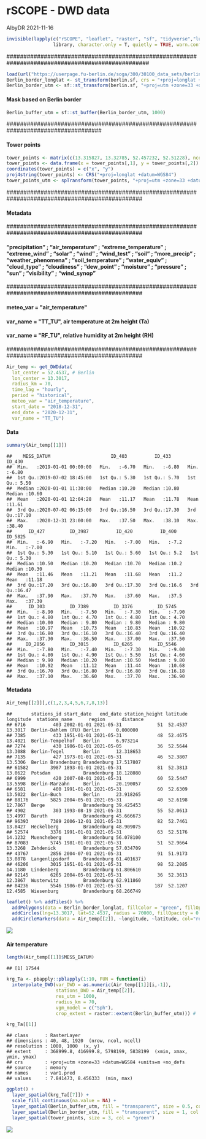 rSCOPE - DWD data
================
AlbyDR
2021-11-16

``` r
invisible(lapply(c("rSCOPE", "leaflet", "raster", "sf", "tidyverse","lubridate" ,"ggplot2", "ggspatial"), 
                 library, character.only = T, quietly = TRUE, warn.conflicts = F))
```
################################################################################################## 

``` r
load(url("https://userpage.fu-berlin.de/soga/300/30100_data_sets/berlin_district.RData")) # berlin border
Berlin_border_longlat <- st_transform(berlin.sf, crs = "+proj=longlat +datum=WGS84")
Berlin_border_utm <- sf::st_transform(berlin.sf, "+proj=utm +zone=33 +datum=WGS84 +units=m +no_defs")
```
#### Mask based on Berlin border
``` r
Berlin_buffer_utm = sf::st_buffer(Berlin_border_utm, 1000)
```

#################################################################################### 
#### Tower points
``` r
tower_points <- matrix(c(13.315827, 13.32785, 52.457232, 52.51228), ncol = 2)
tower_points <- data.frame(x = tower_points[,1], y = tower_points[,2])
coordinates(tower_points) = c("x", "y") 
proj4string(tower_points) <- CRS("+proj=longlat +datum=WGS84")
tower_points_utm <- spTransform(tower_points, "+proj=utm +zone=33 +datum=WGS84 +units=m +no_defs")
```
################################################################################################ 
#### Metadata
################################################################################################ 
#### “precipitation” ; “air_temperature” ; “extreme_temperature” ; “extreme_wind” ; “solar” ; “wind” ; “wind_test” ; “soil” ; “more_precip” ; “weather_phenomena” ; “soil_temperature” ; “water_equiv” ; “cloud_type” ; “cloudiness” ; “dew_point” ; “moisture” ; “pressure” ; “sun” ; “visibility” ; “wind_synop”
################################################################################################ 
#### meteo_var = "air_temperature"
#### var_name = "TT_TU", air temperature at 2m height (Ta) 
#### var_name = "RF_TU", relative humidity at 2m height (RH)
################################################################################################ 

``` r
Air_temp <- get_DWDdata(
  lat_center = 52.4537, # Berlin
  lon_center = 13.3017, 
  radius_km = 70,
  time_lag = "hourly",
  period = "historical",
  meteo_var = "air_temperature",
  start_date = "2018-12-31",
  end_date = "2020-12-31",
  var_name = "TT_TU")
```

#### Data

``` r
summary(Air_temp[[1]])
```

    ##    MESS_DATUM                      ID_403          ID_433          ID_430     
    ##  Min.   :2019-01-01 00:00:00   Min.   :-6.70   Min.   :-6.80   Min.   :-6.80  
    ##  1st Qu.:2019-07-02 18:45:00   1st Qu.: 5.30   1st Qu.: 5.70   1st Qu.: 5.50  
    ##  Median :2020-01-01 11:30:00   Median :10.20   Median :10.80   Median :10.60  
    ##  Mean   :2020-01-01 12:04:28   Mean   :11.17   Mean   :11.78   Mean   :11.61  
    ##  3rd Qu.:2020-07-02 06:15:00   3rd Qu.:16.50   3rd Qu.:17.30   3rd Qu.:17.10  
    ##  Max.   :2020-12-31 23:00:00   Max.   :37.50   Max.   :38.10   Max.   :38.40  
    ##      ID_427         ID_3987          ID_420          ID_400        ID_5825     
    ##  Min.   :-6.90   Min.   :-7.20   Min.   :-7.00   Min.   :-7.2   Min.   :-7.00  
    ##  1st Qu.: 5.30   1st Qu.: 5.10   1st Qu.: 5.60   1st Qu.: 5.2   1st Qu.: 5.30  
    ##  Median :10.50   Median :10.20   Median :10.70   Median :10.2   Median :10.30  
    ##  Mean   :11.46   Mean   :11.21   Mean   :11.68   Mean   :11.2   Mean   :11.18  
    ##  3rd Qu.:17.20   3rd Qu.:16.80   3rd Qu.:17.30   3rd Qu.:16.6   3rd Qu.:16.47  
    ##  Max.   :37.90   Max.   :37.70   Max.   :37.60   Max.   :37.5   Max.   :37.30  
    ##      ID_303         ID_7389         ID_3376         ID_5745     
    ##  Min.   :-8.90   Min.   :-7.50   Min.   :-7.30   Min.   :-7.90  
    ##  1st Qu.: 4.80   1st Qu.: 4.70   1st Qu.: 4.80   1st Qu.: 4.70  
    ##  Median :10.00   Median : 9.80   Median : 9.80   Median : 9.80  
    ##  Mean   :10.97   Mean   :10.73   Mean   :10.83   Mean   :10.92  
    ##  3rd Qu.:16.80   3rd Qu.:16.10   3rd Qu.:16.40   3rd Qu.:16.40  
    ##  Max.   :37.30   Max.   :36.50   Max.   :37.00   Max.   :37.50  
    ##     ID_2856         ID_3015         ID_6265         ID_5546     
    ##  Min.   :-7.80   Min.   :-7.40   Min.   :-7.30   Min.   :-9.00  
    ##  1st Qu.: 4.80   1st Qu.: 4.90   1st Qu.: 5.50   1st Qu.: 4.60  
    ##  Median : 9.90   Median :10.20   Median :10.50   Median : 9.80  
    ##  Mean   :10.92   Mean   :11.12   Mean   :11.44   Mean   :10.68  
    ##  3rd Qu.:16.70   3rd Qu.:16.80   3rd Qu.:16.80   3rd Qu.:16.18  
    ##  Max.   :37.10   Max.   :36.60   Max.   :37.70   Max.   :36.90

#### Metadata

``` r
Air_temp[[2]][,c(1,2,3,4,5,6,7,8,13)]
```

    ##       stations_id start_date   end_date station_height latitude longitude  stations_name      region      distance
    ## 6716          403 2002-01-01 2021-05-31             51  52.4537   13.3017  Berlin-Dahlem (FU) Berlin      0.000000
    ## 7385          433 1951-01-01 2021-05-31             48  52.4675   13.4021  Berlin-Tempelhof   Berlin      6.973214
    ## 7274          430 1986-01-01 2021-05-05             36  52.5644   13.3088  Berlin-Tegel       Berlin      12.318653
    ## 7135          427 1973-01-01 2021-05-31             46  52.3807   13.5306  Berlin Brandenburg Brandenburg 17.517807
    ## 61582        3987 1893-01-01 2021-05-31             81  52.3813   13.0622  Potsdam            Brandenburg 18.128080
    ## 6999          420 2007-08-01 2021-05-31             60  52.5447   13.5598  Berlin-Marzahn     Berlin      20.190057
    ## 6581          400 1991-01-01 2021-05-31             60  52.6309   13.5022  Berlin-Buch        Berlin      23.918265
    ## 88176        5825 2004-05-01 2021-05-31             40  52.6198   12.7867  Berge              Brandenburg 39.425453
    ## 4902          303 1993-08-19 2021-05-31             55  52.0613   13.4997  Baruth             Brandenburg 45.666673
    ## 96393        7389 2006-12-01 2021-05-31             82  52.7461   13.8427  Heckelberg         Brandenburg 48.909075
    ## 52574        3376 1991-01-01 2021-05-31             63  52.5176   14.1232  Muencheberg        Brandenburg 56.078100
    ## 87083        5745 1981-01-01 2021-05-31             51  52.9664   13.3268  Zehdenick          Brandenburg 57.034709
    ## 43767        2856 2004-07-01 2021-05-31             91  51.9173   13.0878  Langenlipsdorf     Brandenburg 61.401637
    ## 46206        3015 1951-01-01 2021-05-31             98  52.2085   14.1180  Lindenberg         Brandenburg 61.806610
    ## 92145        6265 2004-05-01 2021-05-31             36  52.3613   12.3867  Wusterwitz         Brandenburg 62.911860
    ## 84236        5546 1986-07-01 2021-05-31            187  52.1207   12.4585  Wiesenburg         Brandenburg 68.266749

``` r
leaflet() %>% addTiles() %>%
  addPolygons(data = Berlin_border_longlat, fillColor = "green", fillOpacity = 0.2, color = "black", weight = 1) %>%
  addCircles(lng=13.3017, lat=52.4537, radius = 70000, fillOpacity = 0.2, color = "black", weight = 1) %>%
  addCircleMarkers(data = Air_temp[[2]], ~longitude, ~latitude, col="red", popup=~stations_name)
```

![](DWDdata_files/figure-gfm/unnamed-chunk-8-1.png)<!-- -->

#### Air temperature

``` r
length(Air_temp[[1]]$MESS_DATUM)
```

    ## [1] 17544

``` r
krg_Ta <- pbapply::pblapply(1:10, FUN = function(i) 
  interpolate_DWD(var_DWD = as.numeric(Air_temp[[1]][i,-1]),
                  stations_DWD = Air_temp[[2]],
                  res_utm = 1000,
                  radius_km = 70,
                  vgm_model = c("Sph"),
                  crop_extent = raster::extent(Berlin_buffer_utm))) # 
```

``` r
krg_Ta[[1]]
```

    ## class      : RasterLayer 
    ## dimensions : 40, 48, 1920  (nrow, ncol, ncell)
    ## resolution : 1000, 1000  (x, y)
    ## extent     : 368999.8, 416999.8, 5798199, 5838199  (xmin, xmax, ymin, ymax)
    ## crs        : +proj=utm +zone=33 +datum=WGS84 +units=m +no_defs 
    ## source     : memory
    ## names      : var1.pred 
    ## values     : 7.841473, 8.456333  (min, max)

``` r
ggplot() +
  layer_spatial(krg_Ta[[7]]) + 
  scale_fill_continuous(na.value = NA) + 
  layer_spatial(Berlin_buffer_utm, fill = "transparent", size = 0.5, col = "white") + 
  layer_spatial(Berlin_border_utm, fill = "transparent", size = 1, col = "black") + 
  layer_spatial(tower_points, size = 3, col = "green")
```

![](DWDdata_files/figure-gfm/unnamed-chunk-12-1.png)<!-- -->
